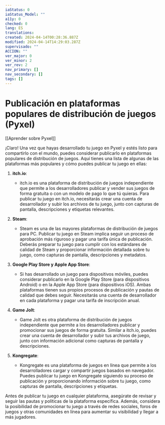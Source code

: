 ```yaml
---
iaStatus: 0
iaStatus_Model: ""
a11y: 0
checked: 0
lang: ES
translations: 
created: 2024-04-14T00:28:36.887Z
modified: 2024-04-14T14:29:03.287Z
supervisado: ""
ACCION: ""
ver_major: 0
ver_minor: 2
ver_rev: 2
nav_primary: []
nav_secondary: []
tags: []
---
```

# Publicación en plataformas populares de distribución de juegos (Pyxel)

[[Aprender sobre Pyxel]]

¡Claro! Una vez que hayas desarrollado tu juego en Pyxel y estés listo para compartirlo con el mundo, puedes considerar publicarlo en plataformas populares de distribución de juegos. Aquí tienes una lista de algunas de las plataformas más populares y cómo puedes publicar tu juego en ellas:

1. **itch.io**:
   - itch.io es una plataforma de distribución de juegos independiente que permite a los desarrolladores publicar y vender sus juegos de forma gratuita o con un modelo de pago lo que tú quieras. Para publicar tu juego en itch.io, necesitarás crear una cuenta de desarrollador y subir los archivos de tu juego, junto con capturas de pantalla, descripciones y etiquetas relevantes.

2. **Steam**:
   - Steam es una de las mayores plataformas de distribución de juegos para PC. Publicar tu juego en Steam implica seguir un proceso de aprobación más riguroso y pagar una tarifa única de publicación. Deberás preparar tu juego para cumplir con los estándares de calidad de Steam y proporcionar información detallada sobre tu juego, como capturas de pantalla, descripciones y metadatos.

3. **Google Play Store y Apple App Store**:
   - Si has desarrollado un juego para dispositivos móviles, puedes considerar publicarlo en la Google Play Store (para dispositivos Android) o en la Apple App Store (para dispositivos iOS). Ambas plataformas tienen sus propios procesos de publicación y pautas de calidad que debes seguir. Necesitarás una cuenta de desarrollador en cada plataforma y pagar una tarifa de inscripción anual.

4. **Game Jolt**:
   - Game Jolt es otra plataforma de distribución de juegos independiente que permite a los desarrolladores publicar y promocionar sus juegos de forma gratuita. Similar a itch.io, puedes crear una cuenta de desarrollador y subir tus archivos de juego, junto con información adicional como capturas de pantalla y descripciones.

5. **Kongregate**:
   - Kongregate es una plataforma de juegos en línea que permite a los desarrolladores cargar y compartir juegos basados en navegador. Puedes publicar tu juego en Kongregate siguiendo su proceso de publicación y proporcionando información sobre tu juego, como capturas de pantalla, descripciones y etiquetas.

Antes de publicar tu juego en cualquier plataforma, asegúrate de revisar y seguir las pautas y políticas de la plataforma específica. Además, considera la posibilidad de promocionar tu juego a través de redes sociales, foros de juegos y otras comunidades en línea para aumentar su visibilidad y llegar a más jugadores.